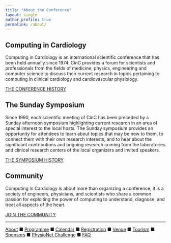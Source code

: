 ```yaml
---
title: "About the Conference"
layout: single
author_profile: true
permalink: /about/
---
```

## Computing in Cardiology
Computing in Cardiology is an international scientific conference that has been held annually since 1974. CinC provides a forum for scientists and professionals from the fields of medicine, physics, engineering and computer science to discuss their current research in topics pertaining to computing in clinical cardiology and cardiovascular physiology.

[THE CONFERENCE HISTORY](https://cinc.org/past-computing-in-cardiology-conferences/)

## The Sunday Symposium
Since 1990, each scientific meeting of CinC has been preceded by a Sunday afternoon symposium highlighting current research in an area of special interest to the local hosts. The Sunday symposium provides an opportunity for attendees to learn about topics that may be new to them, to connect them with their own research interests, and to hear about the significant contributions and ongoing research coming from the laboratories and clinical research centers of the local organizers and invited speakers.

[THE SYMPOSIUM HISTORY](https://cinc.org/computing-in-cardiology-sunday-symposia/)

## Community
Computing in Cardiology is about more than organizing a conference, it is a society of engineers, physicians, and scientists who share a common passion for exploiting the power of computing to understand, diagnose, and treat all aspects of the heart.

[JOIN THE COMMUNITY](https://cinc.org/cinc-community/)

---

[About](../about/) &#9632; [Programme](../programme/) &#9632; [Calendar](../calendar/) &#9632; [Registration](../registration/) &#9632; [Venue](../venue/) &#9632; [Tourism](../tourism/) &#9632; [Sponsors](../sponsors/) &#9632; [PhysioNet Challenge](../challenge/) &#9632; [FAQ](../faq/)
